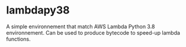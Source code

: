 # lambdapy38
A simple environnement that match AWS Lambda Python 3.8 environnement. Can be used to produce bytecode to speed-up lambda functions.

